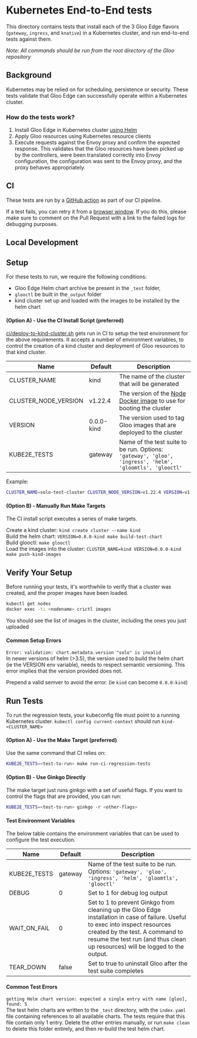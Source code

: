 # Kubernetes End-to-End tests
This directory contains tests that install each of the 3 Gloo Edge flavors (`gateway`, `ingress`, and `knative`) in a Kubernetes cluster, and run
end-to-end tests against them.

*Note: All commands should be run from the root directory of the Gloo repository*

## Background
Kubernetes may be relied on for scheduling, persistence or security. These tests validate that Gloo Edge can successfully operate within a Kubernetes cluster.

### How do the tests work?
1. Install Gloo Edge in Kubernetes cluster [using Helm](https://github.com/solo-io/gloo/blob/1f457f4ef5f32aedabc58ef164aeea92acbf481e/test/kube2e/gateway/gateway_suite_test.go#L84)
1. Apply Gloo resources using Kubernetes resource clients
1. Execute requests against the Envoy proxy and confirm the expected response. This validates that the Gloo resources have been picked up by the controllers, were been translated correctly into Envoy configuration, the configuration was sent to the Envoy proxy, and the proxy behaves appropriately.

## CI
These tests are run by a [GitHub action](https://github.com/solo-io/gloo/blob/master/.github/workflows/regression-tests.yaml) as part of our CI pipeline.

If a test fails, you can retry it from a [browser window](https://docs.github.com/en/actions/managing-workflow-runs/re-running-workflows-and-jobs#reviewing-previous-workflow-runs). If you do this, please make sure to comment on the Pull Request with a link to the failed logs for debugging purposes.

## Local Development

## Setup
For these tests to run, we require the following conditions:
  - Gloo Edge Helm chart archive be present in the `_test` folder,
  - `glooctl` be built in the`_output` folder
  - kind cluster set up and loaded with the images to be installed by the helm chart

#### (Option A) - Use the CI Install Script (preferred)
[ci/deploy-to-kind-cluster.sh](`https://github.com/solo-io/gloo/blob/master/ci/deploy-to-kind-cluster.sh`) gets run in CI to setup the test environment for the above requirements.
It accepts a number of environment variables, to control the creation of a kind cluster and deployment of Gloo resources to that kind cluster.

| Name                  | Default    | Description |
| ---                   |   ---      |    ---      |
| CLUSTER_NAME          | kind       | The name of the cluster that will be generated |
| CLUSTER_NODE_VERSION  | v1.22.4    | The version of the [Node Docker image](https://hub.docker.com/r/kindest/node/) to use for booting the cluster |
| VERSION               | 0.0.0-kind | The version used to tag Gloo images that are deployed to the cluster |
| KUBE2E_TESTS          | gateway    | Name of the test suite to be run. Options: `'gateway', 'gloo', 'ingress', 'helm', 'gloomtls', 'glooctl'` |

Example:
```bash
CLUSTER_NAME=solo-test-cluster CLUSTER_NODE_VERSION=v1.22.4 VERSION=v1.0.0-solo-test ci/deploy-to-kind-cluster.sh
```

#### (Option B) - Manually Run Make Targets
The CI install script executes a series of make targets.

Create a kind cluster: `kind create cluster --name kind`\
Build the helm chart: `VERSION=0.0.0-kind make build-test-chart`\
Build glooctl: `make glooctl`\
Load the images into the cluster: `CLUSTER_NAME=kind VERSION=0.0.0-kind make push-kind-images`


## Verify Your Setup
Before running your tests, it's worthwhile to verify that a cluster was created, and the proper images have been loaded.

```bash
kubectl get nodes
docker exec -ti <nodename> crictl images
```

You should see the list of images in the cluster, including the ones you just uploaded

#### Common Setup Errors
`Error: validation: chart.metadata.version "solo" is invalid`\
In newer versions of helm (>3.5), the version used to build the helm chart (ie the VERSION env variable), needs to respect semantic versioning. This error implies that the version provided does not.

Prepend a valid semver to avoid the error. (ie `kind` can become `0.0.0-kind`)

## Run Tests
To run the regression tests, your kubeconfig file must point to a running Kubernetes cluster.
`kubectl config current-context` should run `kind-<CLUSTER_NAME>`

#### (Option A) - Use the Make Target (preferred)

Use the same command that CI relies on:
```bash
KUBE2E_TESTS=<test-to-run> make run-ci-regression-tests
```

#### (Option B) - Use Ginkgo Directly

The make target just runs ginkgo with a set of useful flags. If you want to control the flags that are provided, you can run:
```bash
KUBE2E_TESTS=<test-to-run> ginkgo -r <other-flags>
```

#### Test Environment Variables
The below table contains the environment variables that can be used to configure the test execution.

| Name              | Default   | Description |
| ---               |   ---     |    ---      |
| KUBE2E_TESTS      | gateway   | Name of the test suite to be run. Options: `'gateway', 'gloo', 'ingress', 'helm', 'gloomtls', 'glooctl'` |
| DEBUG             | 0         | Set to 1 for debug log output |
| WAIT_ON_FAIL      | 0         | Set to 1 to prevent Ginkgo from cleaning up the Gloo Edge installation in case of failure. Useful to exec into inspect resources created by the test. A command to resume the test run (and thus clean up resources) will be logged to the output.
| TEAR_DOWN         | false     | Set to true to uninstall Gloo after the test suite completes |

#### Common Test Errors
`getting Helm chart version: expected a single entry with name [gloo], found: 5`\
The test helm charts are written to the `_test` directory, with the `index.yaml` file containing references to all available charts. The tests require that this file contain only 1 entry. Delete the other entries manually, or run `make clean` to delete this folder entirely, and then re-build the test helm chart.